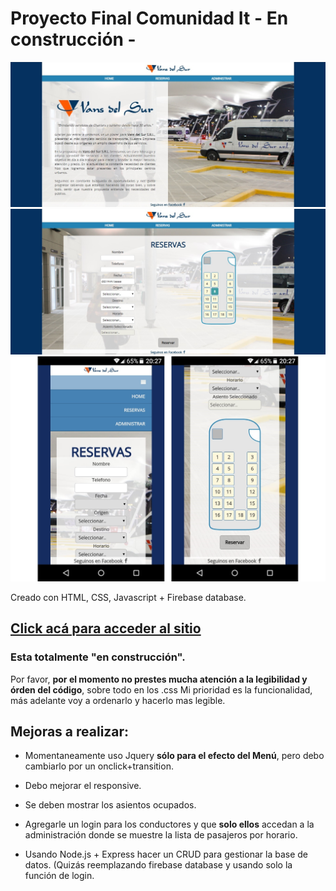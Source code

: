# Proyecto Final Comunidad It - En construcción -
![Screenshot del Index](img/screenshot.jpg)
![Screenshot de Reserva](img/screenshot2.jpg)
![Screenshot responsive](img/screenshot3.jpeg)

Creado con HTML, CSS, Javascript + Firebase database.

## [Click acá para acceder al sitio](https://stoic-brahmagupta-12513c.netlify.com) ##

### Esta totalmente "en construcción".

Por favor,
**__por el momento no prestes mucha atención a la legibilidad y órden del código__**,
sobre todo en los .css Mi prioridad es la funcionalidad,
más adelante voy a ordenarlo y hacerlo mas legible.

## Mejoras a realizar:

- Momentaneamente uso Jquery __sólo para el efecto del Menú__, pero debo cambiarlo por un onclick+transition.

- Debo mejorar el responsive.

- Se deben mostrar los asientos ocupados.

- Agregarle un login para los conductores y que **solo ellos** accedan a la administración donde se muestre la lista de pasajeros por horario.

- Usando Node.js + Express hacer un CRUD para gestionar la base de datos. (Quizás reemplazando firebase database y usando solo la función de login.
